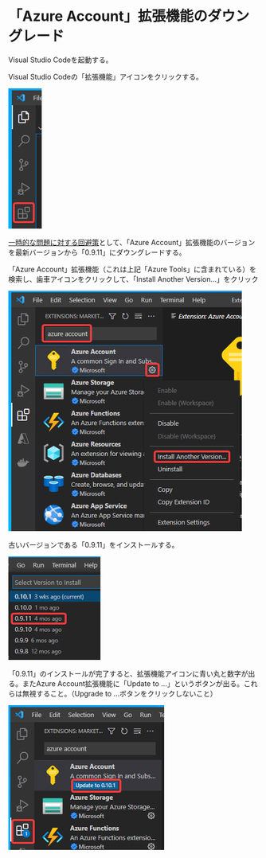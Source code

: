 # 「Azure Account」拡張機能のダウングレード

Visual Studio Codeを起動する。

Visual Studio Codeの「拡張機能」アイコンをクリックする。

![](../images/ss-2022-04-02-01-57-59.png)

[一時的な問題に対する回避策](https://github.com/Azure/azure-sdk-for-net/issues/27263)として、「Azure Account」拡張機能のバージョンを最新バージョンから「0.9.11」にダウングレードする。

「Azure Account」拡張機能（これは上記「Azure Tools」に含まれている）を検索し、歯車アイコンをクリックして、「Install Another Version...」をクリック

![](../images/ss-2022-04-02-02-01-53.png)

古いバージョンである「0.9.11」をインストールする。

![](../images/ss-2022-04-02-02-03-47.png)

「0.9.11」のインストールが完了すると、拡張機能アイコンに青い丸と数字が出る。またAzure Account拡張機能に「Update to ...」というボタンが出る。これらは無視すること。（Upgrade to ...ボタンをクリックしないこと）

![](../images/ss-2022-04-02-02-05-02.png)
